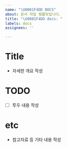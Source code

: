 ```yaml
---
name: "\U0001F4DD DOCS"
about: 문서 작업 템플릿입니다.
title: "\U0001F4DD docs: "
labels: docs
assignees: ''

---
```


# Title

- 자세한 개요 작성

# TODO

- [ ] 투두 내용 작성

# etc

- 참고자료 등 기타 내용 작성